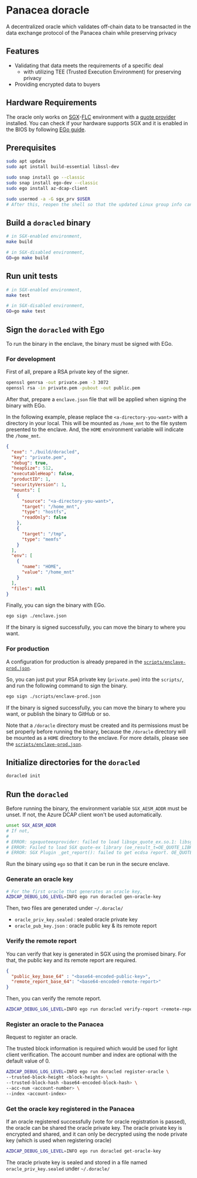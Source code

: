 # Panacea doracle

A decentralized oracle which validates off-chain data to be transacted in the data exchange protocol of the Panacea chain while preserving privacy

## Features

- Validating that data meets the requirements of a specific deal
    - with utilizing TEE (Trusted Execution Environment) for preserving privacy
- Providing encrypted data to buyers


## Hardware Requirements

The oracle only works on [SGX](https://www.intel.com/content/www/us/en/developer/tools/software-guard-extensions/overview.html)-[FLC](https://github.com/intel/linux-sgx/blob/master/psw/ae/ref_le/ref_le.md) environment with a [quote provider](https://docs.edgeless.systems/ego/#/reference/attest) installed.
You can check if your hardware supports SGX and it is enabled in the BIOS by following [EGo guide](https://docs.edgeless.systems/ego/#/getting-started/troubleshoot?id=hardware).


## Prerequisites

```bash
sudo apt update
sudo apt install build-essential libssl-dev

sudo snap install go --classic
sudo snap install ego-dev --classic
sudo ego install az-dcap-client

sudo usermod -a -G sgx_prv $USER
# After this, reopen the shell so that the updated Linux group info can be loaded.
```


## Build a `doracled` binary

```bash
# in SGX-enabled environment,
make build

# in SGX-disabled environment,
GO=go make build
```


## Run unit tests

```bash
# in SGX-enabled environment,
make test

# in SGX-disabled environment,
GO=go make test
```


## Sign the `doracled` with Ego

To run the binary in the enclave, the binary must be signed with EGo.

### For development

First of all, prepare a RSA private key of the signer.

```bash
openssl genrsa -out private.pem -3 3072
openssl rsa -in private.pem -pubout -out public.pem
```

After that, prepare a `enclave.json` file that will be applied when signing the binary with EGo.

In the following example, please replace the `<a-directory-you-want>` with a directory in your local.
This will be mounted as `/home_mnt` to the file system presented to the enclave.
And, the `HOME` environment variable will indicate the `/home_mnt`.

```json
{
  "exe": "./build/doracled",
  "key": "private.pem",
  "debug": true,
  "heapSize": 512,
  "executableHeap": false,
  "productID": 1,
  "securityVersion": 1,
  "mounts": [
    {
      "source": "<a-directory-you-want>",
      "target": "/home_mnt",
      "type": "hostfs",
      "readOnly": false
    },
    {
      "target": "/tmp",
      "type": "memfs"
    }
  ],
  "env": [
    {
      "name": "HOME",
      "value": "/home_mnt"
    }
  ],
  "files": null
}
```

Finally, you can sign the binary with EGo.

```bash
ego sign ./enclave.json
```

If the binary is signed successfully, you can move the binary to where you want.

### For production

A configuration for production is already prepared in the [`scripts/enclave-prod.json`](scripts/enclave-prod.json).

So, you can just put your RSA private key (`private.pem`) into the `scripts/`, and run the following command to sign the binary.

```bash
ego sign ./scripts/enclave-prod.json
```

If the binary is signed successfully, you can move the binary to where you want, or publish the binary to GitHub or so.

Note that a `/doracle` directory must be created and its permissions must be set properly before running the binary,
because the `/doracle` directory will be mounted as a `HOME` directory to the enclave.
For more details, please see the [`scripts/enclave-prod.json`](scripts/enclave-prod.json).


## Initialize directories for the `doracled`

```bash
doracled init
```

## Run the `doracled`

Before running the binary, the environment variable `SGX_AESM_ADDR` must be unset.
If not, the Azure DCAP client won't be used automatically.
```bash
unset SGX_AESM_ADDR
# If not,
#
# ERROR: sgxquoteexprovider: failed to load libsgx_quote_ex.so.1: libsgx_quote_ex.so.1: cannot open shared object file: No such file or directory [openenclave-src/host/sgx/linux/sgxquoteexloader.c:oe_sgx_load_quote_ex_library:118]
# ERROR: Failed to load SGX quote-ex library (oe_result_t=OE_QUOTE_LIBRARY_LOAD_ERROR) [openenclave-src/host/sgx/sgxquote.c:oe_sgx_qe_get_target_info:688]
# ERROR: SGX Plugin _get_report(): failed to get ecdsa report. OE_QUOTE_LIBRARY_LOAD_ERROR (oe_result_t=OE_QUOTE_LIBRARY_LOAD_ERROR) [openenclave-src/enclave/sgx/attester.c:_get_report:320]
```

Run the binary using `ego` so that it can be run in the secure enclave.

### Generate an oracle key

```bash
# For the first oracle that generates an oracle key,
AZDCAP_DEBUG_LOG_LEVEL=INFO ego run doracled gen-oracle-key
```

Then, two files are generated under `~/.doracle/`
- `oracle_priv_key.sealed` : sealed oracle private key
- `oracle_pub_key.json` : oracle public key & its remote report


### Verify the remote report

You can verify that key is generated in SGX using the promised binary.
For that, the public key and its remote report are required.

```json
{
  "public_key_base_64" : "<base64-encoded-public-key>",
  "remote_report_base_64": "<base64-encoded-remote-report>"
}
```

Then, you can verify the remote report.

```bash
AZDCAP_DEBUG_LOG_LEVEL=INFO ego run doracled verify-report <remote-report-path>
```

### Register an oracle to the Panacea

Request to register an oracle.

The trusted block information is required which would be used for light client verification.
The account number and index are optional with the default value of 0.

```bash
AZDCAP_DEBUG_LOG_LEVEL=INFO ego run doracled register-oracle \
--trusted-block-height <block-height> \
--trusted-block-hash <base64-encoded-block-hash> \
--acc-num <account-number> \
--index <account-index>
```

### Get the oracle key registered in the Panacea

If an oracle registered successfully (vote for oracle registration is passed), the oracle can be shared the oracle private key.
The oracle private key is encrypted and shared, and it can only be decrypted using the node private key (which is used when registering oracle) 

```bash
AZDCAP_DEBUG_LOG_LEVEL=INFO ego run doracled get-oracle-key
```

The oracle private key is sealed and stored in a file named `oracle_priv_key.sealed` under `~/.doracle/`
